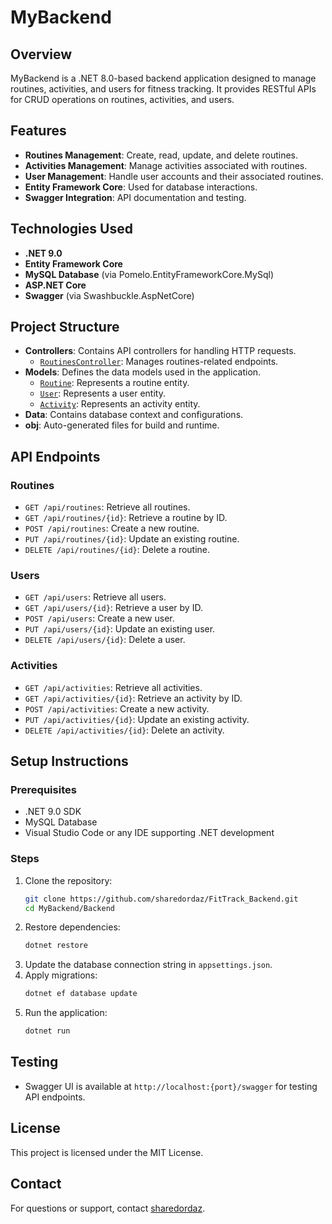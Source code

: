 # MyBackend

## Overview
MyBackend is a .NET 8.0-based backend application designed to manage routines, activities, and users for fitness tracking. It provides RESTful APIs for CRUD operations on routines, activities, and users.

## Features
- **Routines Management**: Create, read, update, and delete routines.
- **Activities Management**: Manage activities associated with routines.
- **User Management**: Handle user accounts and their associated routines.
- **Entity Framework Core**: Used for database interactions.
- **Swagger Integration**: API documentation and testing.

## Technologies Used
- **.NET 9.0**
- **Entity Framework Core**
- **MySQL Database** (via Pomelo.EntityFrameworkCore.MySql)
- **ASP.NET Core**
- **Swagger** (via Swashbuckle.AspNetCore)

## Project Structure
- **Controllers**: Contains API controllers for handling HTTP requests.
  - [`RoutinesController`](Controllers/RoutinesController.cs): Manages routines-related endpoints.
- **Models**: Defines the data models used in the application.
  - [`Routine`](Models/Routine.cs): Represents a routine entity.
  - [`User`](Models/User.cs): Represents a user entity.
  - [`Activity`](Models/Activity.cs): Represents an activity entity.
- **Data**: Contains database context and configurations.
- **obj**: Auto-generated files for build and runtime.

## API Endpoints
### Routines
- `GET /api/routines`: Retrieve all routines.
- `GET /api/routines/{id}`: Retrieve a routine by ID.
- `POST /api/routines`: Create a new routine.
- `PUT /api/routines/{id}`: Update an existing routine.
- `DELETE /api/routines/{id}`: Delete a routine.

### Users
- `GET /api/users`: Retrieve all users.
- `GET /api/users/{id}`: Retrieve a user by ID.
- `POST /api/users`: Create a new user.
- `PUT /api/users/{id}`: Update an existing user.
- `DELETE /api/users/{id}`: Delete a user.

### Activities
- `GET /api/activities`: Retrieve all activities.
- `GET /api/activities/{id}`: Retrieve an activity by ID.
- `POST /api/activities`: Create a new activity.
- `PUT /api/activities/{id}`: Update an existing activity.
- `DELETE /api/activities/{id}`: Delete an activity.

## Setup Instructions
### Prerequisites
- .NET 9.0 SDK
- MySQL Database
- Visual Studio Code or any IDE supporting .NET development

### Steps
1. Clone the repository:
   ```bash
   git clone https://github.com/sharedordaz/FitTrack_Backend.git
   cd MyBackend/Backend
   ```
2. Restore dependencies:
   ```bash
   dotnet restore
   ```
3. Update the database connection string in `appsettings.json`.
4. Apply migrations:
   ```bash
   dotnet ef database update
   ```
5. Run the application:
   ```bash
   dotnet run
   ```

## Testing
- Swagger UI is available at `http://localhost:{port}/swagger` for testing API endpoints.

## License
This project is licensed under the MIT License.

## Contact
For questions or support, contact [sharedordaz](https://github.com/sharedordaz).
